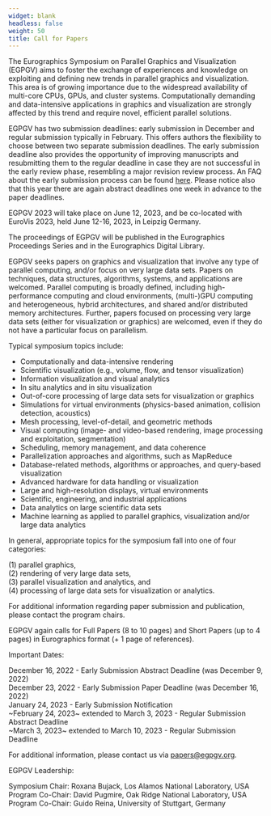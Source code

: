 ```yaml
---
widget: blank
headless: false
weight: 50
title: Call for Papers
---
```


The Eurographics Symposium on Parallel Graphics and Visualization (EGPGV) aims to foster the exchange of experiences and knowledge on exploiting and defining new trends in parallel graphics and visualization. This area is of growing importance due to the widespread availability of multi-core CPUs, GPUs, and cluster systems. Computationally demanding and data-intensive applications in graphics and visualization are strongly affected by this trend and require novel, efficient parallel solutions.

EGPGV has two submission deadlines: early submission in December and regular submission typically in February. This offers authors the flexibility to choose between two separate submission deadlines. The early submission deadline also provides the opportunity of improving manuscripts and resubmitting them to the regular deadline in case they are not successful in the early review phase, resembling a major revision review process. An FAQ about the early submission process can be found [here](../faq/). Please notice also that this year there are again abstract deadlines one week in advance to the paper deadlines.

EGPGV 2023 will take place on June 12, 2023, and be co-located with EuroVis 2023, held June 12-16, 2023, in Leipzig Germany.

The proceedings of EGPGV will be published in the Eurographics Proceedings Series and in the Eurographics Digital Library.

EGPGV seeks papers on graphics and visualization that involve any type of parallel computing, and/or focus on very large data sets. Papers on techniques, data structures, algorithms, systems, and applications are welcomed. Parallel computing is broadly defined, including high-performance computing and cloud environments, (multi-)GPU computing and heterogeneous, hybrid architectures, and shared and/or distributed memory architectures. Further, papers focused on processing very large data sets (either for visualization or graphics) are welcomed, even if they do not have a particular focus on parallelism.

Typical symposium topics include:

- Computationally and data-intensive rendering
- Scientific visualization (e.g., volume, flow, and tensor visualization)
- Information visualization and visual analytics
- In situ analytics and in situ visualization
- Out-of-core processing of large data sets for visualization or graphics
- Simulations for virtual environments (physics-based animation, collision detection, acoustics)
- Mesh processing, level-of-detail, and geometric methods
- Visual computing (image- and video-based rendering, image processing and exploitation, segmentation)
- Scheduling, memory management, and data coherence
- Parallelization approaches and algorithms, such as MapReduce
- Database-related methods, algorithms or approaches, and query-based visualization
- Advanced hardware for data handling or visualization
- Large and high-resolution displays, virtual environments
- Scientific, engineering, and industrial applications
- Data analytics on large scientific data sets
- Machine learning as applied to parallel graphics, visualization and/or large data analytics

In general, appropriate topics for the symposium fall into one of four categories:

(1) parallel graphics,  
(2) rendering of very large data sets,  
(3) parallel visualization and analytics, and  
(4) processing of large data sets for visualization or analytics.  

For additional information regarding paper submission and publication, please contact the program chairs.

EGPGV again calls for Full Papers (8 to 10 pages) and Short Papers (up to 4 pages) in Eurographics format (+ 1 page of references). 

Important Dates:

December 16, 2022 - Early Submission Abstract Deadline (was December 9, 2022)  
December 23, 2022 - Early Submission Paper Deadline (was December 16, 2022)  
January 24, 2023 - Early Submission Notification  
~February 24, 2023~ extended to March 3, 2023 - Regular Submission Abstract Deadline  
~March 3, 2023~ extended to March 10, 2023 - Regular Submission Deadline  

For additional information, please contact us via papers@egpgv.org.

EGPGV Leadership:

Symposium Chair: Roxana Bujack, Los Alamos National Laboratory, USA  
Program Co-Chair: David Pugmire, Oak Ridge National Laboratory, USA  
Program Co-Chair: Guido Reina, University of Stuttgart, Germany  

